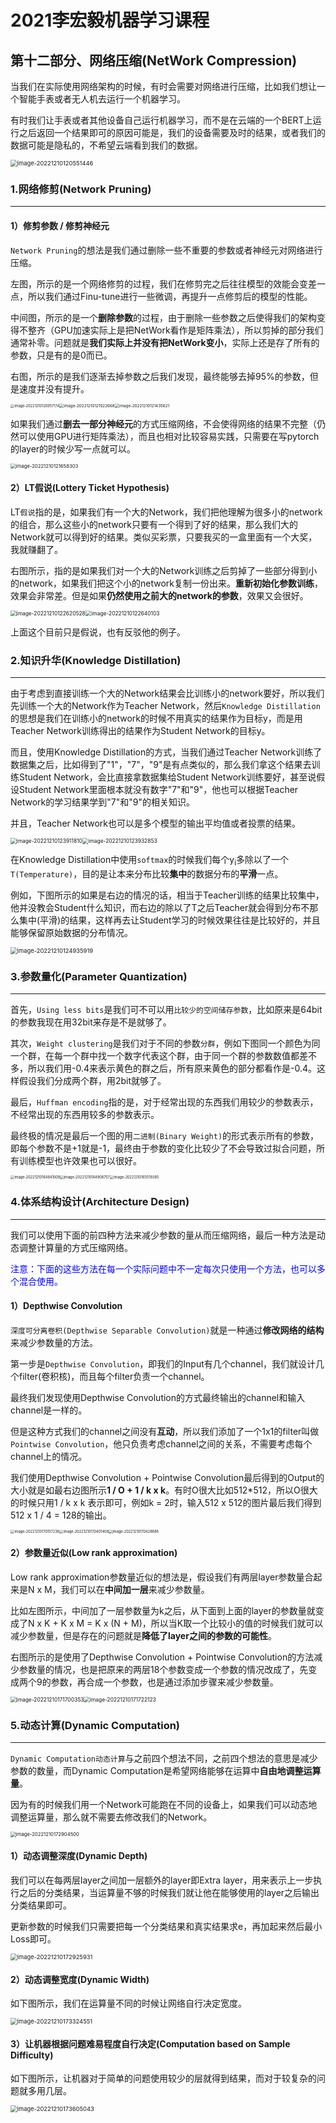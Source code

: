 # 2021李宏毅机器学习课程

## 第十二部分、网络压缩(NetWork  Compression)

当我们在实际使用网络架构的时候，有时会需要对网络进行压缩，比如我们想让一个智能手表或者无人机去运行一个机器学习。

有时我们让手表或者其他设备自己运行机器学习，而不是在云端的一个BERT上运行之后返回一个结果即可的原因可能是，我们的设备需要及时的结果，或者我们的数据可能是隐私的，不希望云端看到我们的数据。

<img src="../images/image-20221210120551446.png" alt="image-20221210120551446" style="zoom:67%;" />

### 1.网络修剪(Network Pruning)

***

#### 1）修剪参数 / 修剪神经元

`Network Pruning`的想法是我们通过删除一些不重要的参数或者神经元对网络进行压缩。

左图，所示的是一个网络修剪的过程，我们在修剪完之后往往模型的效能会变差一点，所以我们通过Finu-tune进行一些微调，再提升一点修剪后的模型的性能。

中间图，所示的是一个**删除参数**的过程，由于删除一些参数之后使得我们的架构变得不整齐（GPU加速实际上是把NetWork看作是矩阵乘法），所以剪掉的部分我们通常补零。问题就是**我们实际上并没有把NetWork变小**，实际上还是存了所有的参数，只是有的是0而已。

右图，所示的是我们逐渐去掉参数之后我们发现，最终能够去掉95%的参数，但是速度并没有提升。

<img src="../images/image-20221210120957174.png" alt="image-20221210120957174" style="zoom:40%;" /><img src="../images/image-20221210121022668.png" alt="image-20221210121022668" style="zoom:45%;" /><img src="../images/image-20221210121435621.png" alt="image-20221210121435621" style="zoom:45%;" />

如果我们通过**删去一部分神经元**的方式压缩网络，不会使得网络的结果不完整（仍然可以使用GPU进行矩阵乘法），而且也相对比较容易实践，只需要在写pytorch的layer的时候少写一点就可以。

<img src="../images/image-20221210121658303.png" alt="image-20221210121658303" style="zoom:55%;margin-left:0px" />

#### 2）LT假说(Lottery Ticket Hypothesis)

LT`假说`指的是，如果我们有一个大的Network，我们把他理解为很多小的network的组合，那么这些小的network只要有一个得到了好的结果，那么我们大的Network就可以得到好的结果。类似买彩票，只要我买的一盒里面有一个大奖，我就赚翻了。

右图所示，指的是如果我们对一个大的Network训练之后剪掉了一些部分得到小的network，如果我们把这个小的network复制一份出来。**重新初始化参数训练**，效果会非常差。但是如果**仍然使用之前大的network的参数**，效果又会很好。

<img src="../images/image-20221210122620528.png" alt="image-20221210122620528" style="zoom:60%;" /><img src="../images/image-20221210122640103.png" alt="image-20221210122640103" style="zoom:60%;" />

上面这个目前只是假说，也有反驳他的例子。

### 2.知识升华(Knowledge Distillation)

***

由于考虑到直接训练一个大的Network结果会比训练小的network要好，所以我们先训练一个大的Network作为Teacher Network，然后`Knowledge Distillation`的思想是我们在训练小的network的时候不用真实的结果作为目标y，而是用Teacher Network训练得出的结果作为Student Network的目标y。

而且，使用Knowledge Distillation的方式，当我们通过Teacher Network训练了数据集之后，比如得到了"1"，"7"，"9"是有点类似的，那么我们拿这个结果去训练Student Network，会比直接拿数据集给Student Network训练要好，甚至说假设Student Network里面根本就没有数字"7"和"9"，他也可以根据Teacher Network的学习结果学到"7"和"9"的相关知识。

并且，Teacher Network也可以是多个模型的输出平均值或者投票的结果。

<img src="../images/image-20221210123911810.png" alt="image-20221210123911810" style="zoom:60%;" /><img src="../images/image-20221210123932853.png" alt="image-20221210123932853" style="zoom:60%;" />



在Knowledge Distillation中使用`softmax`的时候我们每个y<sub>i</sub>多除以了一个`T(Temperature)`，目的是让本来分布比较**集中**的数据分布的**平滑**一点。

例如，下图所示的如果是右边的情况的话，相当于Teacher训练的结果比较集中，他并没教会Student什么知识，而右边的除以了T之后Teacher就会得到分布不那么集中(平滑)的结果，这样再去让Student学习的时候效果往往是比较好的，并且能够保留原始数据的分布情况。

<img src="../images/image-20221210124935919.png" alt="image-20221210124935919" style="zoom:67%;margin-left:0px;" />



### 3.参数量化(Parameter Quantization)

***

首先，`Using less bits`是我们可不可以用`比较少的空间储存参数`，比如原来是64bit的参数我现在用32bit来存是不是就够了。

其次，`Weight clustering`是我们对于不同的参数`分群`，例如下图同一个颜色为同一个群，在每一个群中找一个数字代表这个群，由于同一个群的参数数值都差不多，所以我们用-0.4来表示黄色的群之后，所有原来黄色的部分都看作是-0.4。这样假设我们分成两个群，用2bit就够了。

最后，`Huffman encoding`指的是，对于经常出现的东西我们用较少的参数表示，不经常出现的东西用较多的参数表示。

最终极的情况是最后一个图的用`二进制(Binary Weight)`的形式表示所有的参数，即每个参数不是+1就是-1，最终由于参数的变化比较少了不会导致过拟合问题，所有训练模型也许效果也可以很好。

<img src="../images/image-20221210164841009.png" alt="image-20221210164841009" style="zoom:40%;" /><img src="../images/image-20221210164908757.png" alt="image-20221210164908757" style="zoom:40%;" /><img src="../images/image-20221210165519385.png" alt="image-20221210165519385" style="zoom:40%;" />



### 4.体系结构设计(Architecture Design)

***

我们可以使用下面的前四种方法来减少参数的量从而压缩网络，最后一种方法是动态调整计算量的方式压缩网络。

<font color="blue">注意：下面的这些方法在每一个实际问题中不一定每次只使用一个方法，也可以多个混合使用。</font>

#### 1）Depthwise Convolution

`深度可分离卷积(Depthwise Separable Convolution)`就是一种通过**修改网络的结构**来减少参数量的方法。

第一步是`Depthwise Convolution`，即我们的Input有几个channel，我们就设计几个filter(卷积核)，而且每个filter负责一个channel。

最终我们发现使用Depthwise Convolution的方式最终输出的channel和输入channel是一样的。

但是这种方式我们的channel之间没有**互动**，所以我们添加了一个1x1的filter叫做`Pointwise Convolution`，他只负责考虑channel之间的关系，不需要考虑每个channel上的情况。

我们使用Depthwise Convolution + Pointwise Convolution最后得到的Output的大小就是如最右边图所示**1 / O + 1 / k x k**。有时O很大比如512*512，所以O很大的时候只用1 / k x k 表示即可，例如k = 2时，输入512 x 512的图片最后我们得到 512 x 1 / 4 = 128的输出。

<img src="../images/image-20221210170157236.png" alt="image-20221210170157236" style="zoom:40%;" /><img src="../images/image-20221210170401408.png" alt="image-20221210170401408" style="zoom:40%;" /><img src="../images/image-20221210170428686.png" alt="image-20221210170428686" style="zoom:40%;" />

#### 2）参数量近似(Low rank approximation)

Low rank approximation参数量近似的想法是，假设我们有两层layer参数量合起来是N x M，我们可以在**中间加一层**来减少参数量。

比如左图所示，中间加了一层参数量为k之后，从下面到上面的layer的参数量就变成了N x K + K x M = K x (N + M)，所以当K取一个比较小的值的时候我们就可以减少参数量，但是存在的问题就是**降低了layer之间的参数的可能性**。

右图所示的是使用了Depthwise Convolution + Pointwise Convolution的方法减少参数量的情况，也是把原来的两层18个参数变成一个参数的情况改成了，先变成两个9的参数，再合成一个参数，也是通过添加步骤来减少参数量。

<img src="../images/image-20221210171700353.png" alt="image-20221210171700353" style="zoom:60%;" /><img src="../images/image-20221210171722123.png" alt="image-20221210171722123" style="zoom:60%;" />

### 5.动态计算(Dynamic Computation)

***

`Dynamic Computation动态计算`与之前四个想法不同，之前四个想法的意思是减少参数的数量，而Dynamic Computation是希望网络能够在运算中**自由地调整运算量**。

因为有的时候我们用一个Network可能跑在不同的设备上，如果我们可以动态地调整运算量，那么就不需要去修改我们的Network。

<img src="../images/image-20221210172904500.png" alt="image-20221210172904500" style="zoom:55%;" />

#### 1）动态调整深度(Dynamic Depth)

我们可以在每两层layer之间加一层额外的layer即Extra layer，用来表示上一步执行之后的分类结果，当运算量不够的时候我们就让他在能够使用的layer之后输出分类结果即可。

更新参数的时候我们只需要把每一个分类结果和真实结果求e，再加起来然后最小Loss即可。

<img src="../images/image-20221210172925931.png" alt="image-20221210172925931" style="zoom:67%;" />



#### 2）动态调整宽度(Dynamic Width)

如下图所示，我们在运算量不同的时候让网络自行决定宽度。

<img src="../images/image-20221210173324551.png" alt="image-20221210173324551" style="zoom:67%;" />



#### 3）让机器根据问题难易程度自行决定(Computation based on Sample Difficulty)

如下图所示，让机器对于简单的问题使用较少的层就得到结果，而对于较复杂的问题就多用几层。

<img src="../images/image-20221210173605043.png" alt="image-20221210173605043" style="zoom:67%;" />

